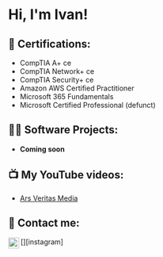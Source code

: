 <h1>Hi, I'm Ivan!</h1>

<h2>🔭 Certifications:</h2>

- CompTIA A+ ce
- CompTIA Network+ ce
- CompTIA Security+ ce
- Amazon AWS Certified Practitioner
- Microsoft 365 Fundamentals
- Microsoft Certified Professional (defunct)

<h2>👨‍💻 Software Projects:</h2>

- <b>Coming soon</b>

<h2>📺 My YouTube videos:</h2>

- [Ars Veritas Media](https://www.youtube.com/channel/UCupzBGDlpbSYBqF-g7o_nHA)

<h2> 🤳 Contact me:</h2>

[<img align="left" alt="IvanLaFollette | Instagram" width="22px" src="https://cdn.jsdelivr.net/npm/simple-icons@v3/icons/instagram.svg" />][instagram]

[linkedin]: https://www.linkedin.com/in/ivan-lafollette/

<!--
**ivanlafollette/ivanlafollette1** is a ✨ _special_ ✨ repository because its `README.md` (this file) appears on your GitHub profile.


- 🔭 I’m currently working on ...
- 🌱 I’m currently learning ...
- 👯 I’m looking to collaborate on ...
- 🤔 I’m looking for help with ...
- 💬 Ask me about ...
- 📫 How to reach me: ...
- 😄 Pronouns: ...
- ⚡ Fun fact: ...
-->

